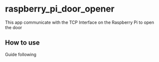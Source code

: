 # raspberry_pi_door_opener

This app communicate with the TCP Interface on the Raspberry Pi to open the door

## How to use

Guide following
